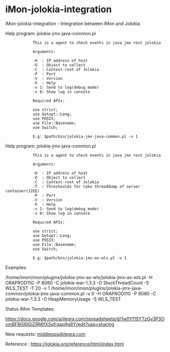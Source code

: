 # iMon-jolokia-integration
iMon-jolokia-integration - Integration between iMon and Jolokia

Help program: jolokia-jmx-java-common.pl

                This is a agent to check events in java jmx rest jolokia

                Arguments:

                -H  : IP address of host
                -O  : Object to collect
                -C  : Context-root of Jolokia
                -P  : Port
                -V  : Version
                -h  : Help
                -v 1: Send to log(debug mode)
                -v 0: Show log in console

                Required APIs:

                use strict;
                use Getopt::Long;
                use POSIX;
                use File::Basename;
                use Switch;

                E.g: $path/bin/jolokia-jmx-java-common.pl -v 1

Help program: jolokia-jmx-java-common.pl

                This is a agent to check events in java jmx rest jolokia

                Arguments:

                -H  : IP address of host
                -O  : Object to collect
                -C  : Context-root of Jolokia
                -T  : Threshoulds for take threaddump of server container(J2EE)
                -P  : Port
                -V  : Version
                -h  : Help
                -v 1: Send to log(debug mode)
                -v 0: Show log in console

                Required APIs:

                use strict;
                use Getopt::Long;
                use POSIX;
                use File::Basename;
                use Switch;

                E.g: $path/bin/jolokia-jmx-as-wls.pl -v 1
			
				

Examples: 

/home/imon/imon/plugins/jolokia-jmx-as-wls/jolokia-jmx-as-wls.pl -H ORAPROD11G -P 8080 -C jolokia-war-1.3.3 -O StuckThreadCount -S WLS_TEST -T 20 -v 1 
/home/imon/imon/plugins/jolokia-jmx-java-common/jolokia-jmx-java-common.pl -v 0 -H ORAPROD11G -P 8080 -C jolokia-war-1.3.3 -O HeapMemoryUsage -S WLS_TEST

Status iMon Templates:

https://docs.google.com/a/ilegra.com/spreadsheets/d/1w0Yf1SYTzGy3P3OvmBF8lS6IGiZRMIfXSqfraap9g8Y/edit?usp=sharing

New requests: middleops@ilegra.com

Reference : https://jolokia.org/reference/html/index.html

